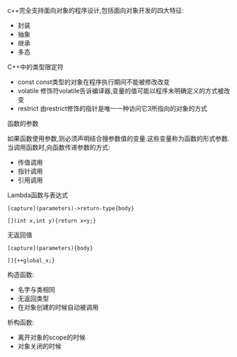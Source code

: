 c++完全支持面向对象的程序设计,包括面向对象开发的四大特征:

* 封装
* 抽象
* 继承
* 多态



C++中的类型限定符

* const const类型的对象在程序执行期间不能被修改改变
* volatile 修饰符volatile告诉编译器,变量的值可能以程序未明确定义的方式被改变
* restrict 由restrict修饰的指针是唯一一种访问它3所指向的对象的方式


函数的参数

如果函数使用参数,则必须声明结合搜参数值的变量.这些变量称为函数的形式参数.
当调用函数时,向函数传递参数的方式:
* 传值调用
* 指针调用
* 引用调用


Lambda函数与表达式

`[capture](parameters)->return-type{body}`

`[](int x,int y){return x<y;}`

无返回值

`[capture](parameters){body}`

`[]{++global_x;}`



构造函数:
* 名字与类相同
* 无返回类型
* 在对象创建的时候自动被调用

析构函数:

* 离开对象的scope的时候
* 对象关闭的时候